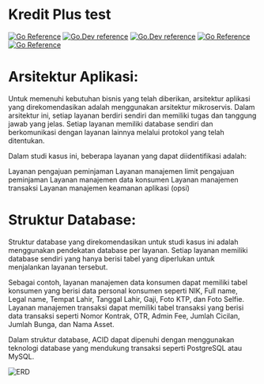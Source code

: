 # Kredit Plus test
[![Go Reference](https://pkg.go.dev/badge/golang.org/x/example.svg)](https://pkg.go.dev/golang.org/x/example)
[![Go.Dev reference](https://img.shields.io/badge/gorm-reference-blue?logo=go&logoColor=white)](https://pkg.go.dev/gorm.io/gorm?tab=doc)
[![Go.Dev reference](https://img.shields.io/badge/echo-reference-blue?logo=go&logoColor=white)](https://github.com/labstack/echo)
[![Go Reference](https://img.shields.io/badge/midtrans-reference-blue?logo=Midtrans&logoColor=white)](https://github.com/Midtrans/midtrans-go)
[![Go Reference](https://img.shields.io/badge/gmaps-reference-blue?logo=GMaps&logoColor=white)](https://github.com/googlemaps/google-maps-services-go)

# Arsitektur Aplikasi:
Untuk memenuhi kebutuhan bisnis yang telah diberikan, arsitektur aplikasi yang direkomendasikan adalah menggunakan arsitektur mikroservis. Dalam arsitektur ini, setiap layanan berdiri sendiri dan memiliki tugas dan tanggung jawab yang jelas. Setiap layanan memiliki database sendiri dan berkomunikasi dengan layanan lainnya melalui protokol yang telah ditentukan.

Dalam studi kasus ini, beberapa layanan yang dapat diidentifikasi adalah:

Layanan pengajuan peminjaman
Layanan manajemen limit pengajuan peminjaman
Layanan manajemen data konsumen
Layanan manajemen transaksi
Layanan manajemen keamanan aplikasi (opsi)


# Struktur Database:
Struktur database yang direkomendasikan untuk studi kasus ini adalah menggunakan pendekatan database per layanan. Setiap layanan memiliki database sendiri yang hanya berisi tabel yang diperlukan untuk menjalankan layanan tersebut.

Sebagai contoh, layanan manajemen data konsumen dapat memiliki tabel konsumen yang berisi data personal konsumen seperti NIK, Full name, Legal name, Tempat Lahir, Tanggal Lahir, Gaji, Foto KTP, dan Foto Selfie. 
Layanan manajemen transaksi dapat memiliki tabel transaksi yang berisi data transaksi seperti Nomor Kontrak, OTR, Admin Fee, Jumlah Cicilan, Jumlah Bunga, dan Nama Asset.

Dalam struktur database, ACID dapat dipenuhi dengan menggunakan teknologi database yang mendukung transaksi seperti PostgreSQL atau MySQL.

![ERD](https://github.com/fabrianivan21/kreditPlustest/blob/main/ER%20diagram.png)
